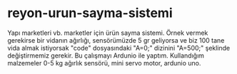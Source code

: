 # reyon-urun-sayma-sistemi
Yapı marketleri vb. marketler için ürün sayma sistemi.
Örnek vermek gerekirse bir vidanın ağırlığı, sensörümüzde 5 gr geliyorsa ve biz 100 tane vida almak istiyorsak 
"code" dosyasındaki "A=0;" dizinini "A=500;" şeklinde değiştirmemiz gerekir.
Bu çalışmayı Ardunio ile yaptım.
Kullandığım malzemeler 0-5 kg ağırlık sensörü, mini servo motor, ardunio uno.
